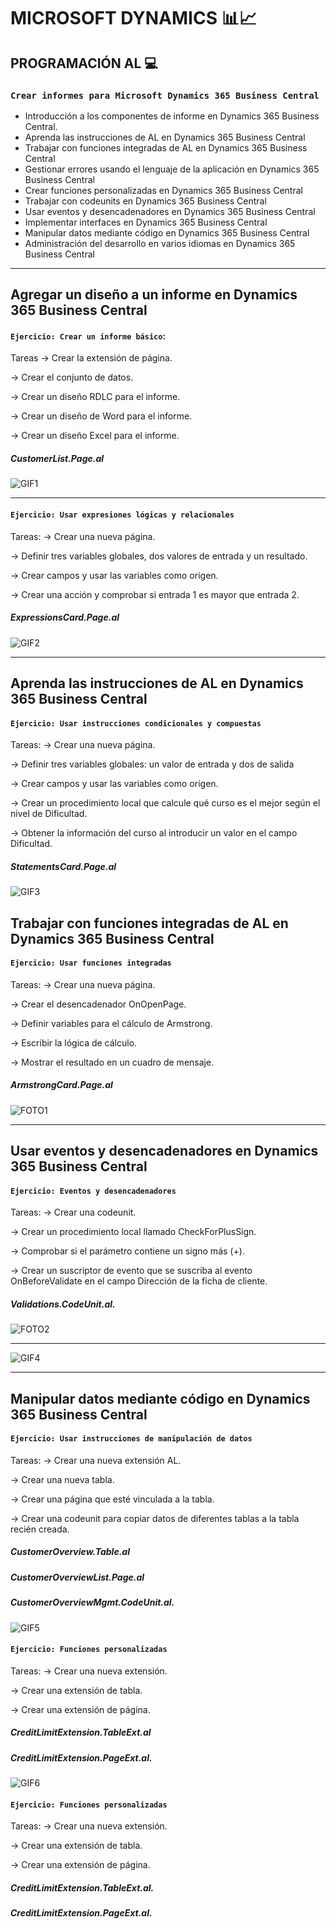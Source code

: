# MICROSOFT DYNAMICS 📊📈


## PROGRAMACIÓN AL 💻


### `Crear informes para Microsoft Dynamics 365 Business Central`

- Introducción a los componentes de informe en Dynamics 365 Business Central.
- Aprenda las instrucciones de AL en Dynamics 365 Business Central
- Trabajar con funciones integradas de AL en Dynamics 365 Business Central
- Gestionar errores usando el lenguaje de la aplicación en Dynamics 365 Business Central
- Crear funciones personalizadas en Dynamics 365 Business Central
- Trabajar con codeunits en Dynamics 365 Business Central
- Usar eventos y desencadenadores en Dynamics 365 Business Central
- Implementar interfaces en Dynamics 365 Business Central
- Manipular datos mediante código en Dynamics 365 Business Central
- Administración del desarrollo en varios idiomas en Dynamics 365 Business Central


---


## Agregar un diseño a un informe en Dynamics 365 Business Central

#### `Ejercicio: Crear un informe básico`:
Tareas
-> Crear la extensión de página.

-> Crear el conjunto de datos.

-> Crear un diseño RDLC para el informe.

-> Crear un diseño de Word para el informe.

-> Crear un diseño Excel para el informe.


#####  CustomerList.Page.al

![GIF1](../recursos/GIF1.gif)


---


#### `Ejercicio: Usar expresiones lógicas y relacionales` 
Tareas:
-> Crear una nueva página.

-> Definir tres variables globales, dos valores de entrada y un resultado.

-> Crear campos y usar las variables como origen.

-> Crear una acción y comprobar si entrada 1 es mayor que entrada 2.

#####  ExpressionsCard.Page.al

![GIF2](../recursos/GIF2.gif)

--- 

## Aprenda las instrucciones de AL en Dynamics 365 Business Central

#### `Ejercicio: Usar instrucciones condicionales y compuestas`
Tareas:
-> Crear una nueva página.

-> Definir tres variables globales: un valor de entrada y dos de salida

-> Crear campos y usar las variables como origen.

-> Crear un procedimiento local que calcule qué curso es el mejor según el nivel de Dificultad.

-> Obtener la información del curso al introducir un valor en el campo Dificultad.

#####  StatementsCard.Page.al 

![GIF3](../recursos/GIF3.gif)

## Trabajar con funciones integradas de AL en Dynamics 365 Business Central

#### `Ejercicio: Usar funciones integradas`
Tareas:
-> Crear una nueva página.

-> Crear el desencadenador OnOpenPage.

-> Definir variables para el cálculo de Armstrong.

-> Escribir la lógica de cálculo.

-> Mostrar el resultado en un cuadro de mensaje.

#####  ArmstrongCard.Page.al

![FOTO1](../recursos/armstrongCard.PNG)

---

## Usar eventos y desencadenadores en Dynamics 365 Business Central

#### `Ejercicio: Eventos y desencadenadores`
Tareas:
-> Crear una codeunit.

-> Crear un procedimiento local llamado CheckForPlusSign.

-> Comprobar si el parámetro contiene un signo más (+).

-> Crear un suscriptor de evento que se suscriba al evento OnBeforeValidate en el campo Dirección de la ficha de cliente.

#####  Validations.CodeUnit.al.

![FOTO2](../recursos/validations.PNG)


---



![GIF4](../recursos/GIF4.gif)

--- 
## Manipular datos mediante código en Dynamics 365 Business Central
#### `Ejercicio: Usar instrucciones de manipulación de datos`
Tareas:
-> Crear una nueva extensión AL.

-> Crear una nueva tabla.

-> Crear una página que esté vinculada a la tabla.

-> Crear una codeunit para copiar datos de diferentes tablas a la tabla recién creada.

##### CustomerOverview.Table.al
##### CustomerOverviewList.Page.al
##### CustomerOverviewMgmt.CodeUnit.al.

![GIF5](../recursos/GIF5.gif)


#### `Ejercicio: Funciones personalizadas`
Tareas:
-> Crear una nueva extensión.

-> Crear una extensión de tabla.

-> Crear una extensión de página.

##### CreditLimitExtension.TableExt.al
##### CreditLimitExtension.PageExt.al.

![GIF6](../recursos/GIF6.gif)

#### `Ejercicio: Funciones personalizadas`
Tareas:
-> Crear una nueva extensión.

-> Crear una extensión de tabla.

-> Crear una extensión de página.

##### CreditLimitExtension.TableExt.al.
##### CreditLimitExtension.PageExt.al.










